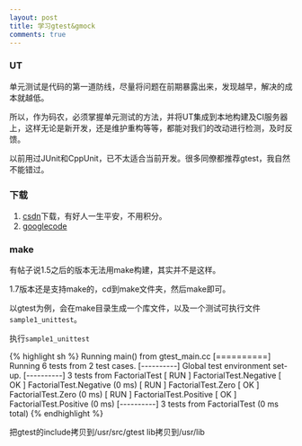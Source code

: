 ```yaml
---
layout: post
title: 学习gtest&gmock
comments: true
---
```


### UT
单元测试是代码的第一道防线，尽量将问题在前期暴露出来，发现越早，解决的成本就越低。

所以，作为码农，必须掌握单元测试的方法，并将UT集成到本地构建及CI服务器上，这样无论是新开发，还是维护重构等等，都能对我们的改动进行检测，及时反馈。

以前用过JUnit和CppUnit，已不太适合当前开发。很多同僚都推荐gtest，我自然不能错过。

### 下载
1. [csdn](http://www.csdn.net/)下载，有好人一生平安，不用积分。
2. [googlecode](http://code.google.com)

### make
有帖子说1.5之后的版本无法用make构建，其实并不是这样。

1.7版本还是支持make的，cd到make文件夹，然后make即可。

以gtest为例，会在make目录生成一个库文件，以及一个测试可执行文件`sample1_unittest`。

执行`sample1_unittest`

{% highlight sh %}
Running main() from gtest_main.cc
[==========] Running 6 tests from 2 test cases.
[----------] Global test environment set-up.
[----------] 3 tests from FactorialTest
[ RUN      ] FactorialTest.Negative
[       OK ] FactorialTest.Negative (0 ms)
[ RUN      ] FactorialTest.Zero
[       OK ] FactorialTest.Zero (0 ms)
[ RUN      ] FactorialTest.Positive
[       OK ] FactorialTest.Positive (0 ms)
[----------] 3 tests from FactorialTest (0 ms total)
{% endhighlight %}

把gtest的include拷贝到/usr/src/gtest
lib拷贝到/usr/lib
